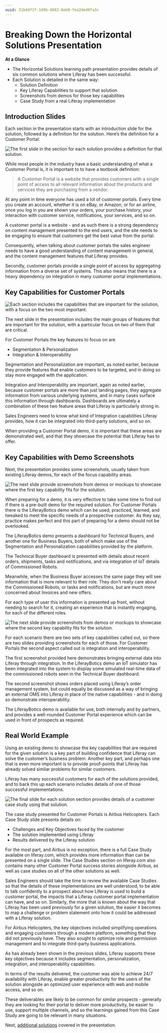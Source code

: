 ```yaml
---
uuid: 31b4df1f-149b-4882-8eb0-fea2ded0fa3c
---
```


# Breaking Down the Horizontal Solutions Presentation

**At a Glance**

* The Horizontal Solutions learning path presentation provides details of six common solutions where Liferay has been successful.
* Each Solution is detailed in the same way:
  * Solution Definition
  * Key Liferay Capabilities to support that solution
  * Screenshots from demos for those key capabilities
  * Case Study from a real Liferay implementation

## Introduction Slides

Each section in the presentation starts with an introduction slide for the solution, followed by a definition for the solution. Here’s the definition for a Customer Portal:

![The first slide in the section for each solution provides a definition for that solution.](./presentation-breakdown/images/01.png)

While most people in the industry have a basic understanding of what a Customer Portal is, it is important to to have a textbook definition:

> A Customer Portal is a website that provides customers with a single point of access to all relevant information about the products and services they are purchasing from a vendor.

At any point in time everyone has used a lot of customer portals. Every time you create an account, whether it is on eBay, or Amazon, or for an airline, once you log in you are shown your orders, your purchase history, your interaction with customer service, notifications, your services, and so on.

A customer portal is a website - and as such there is a strong dependency on content management presented to the end users, and the site needs to be engaging to ensure that customers get the best value from the portal.

Consequently, when talking about customer portals the sales engineer needs to have a good understanding of content management in general, and the content management features that Liferay provides.

Secondly, customer portals provide a single point of access by aggregating information from a diverse set of systems. This also means that there is a heavy dependency on integration in many customer portal implementations.

## Key Capabilities for Customer Portals

![Each section includes the capabilities that are important for the solution, with a focus on the two most important.](./presentation-breakdown/images/02.png)

The next slide in the presentation includes the main groups of features that are important for the solution, with a particular focus on two of them that are critical.

For Customer Portals the key features to focus on are

* Segmentation & Personalization
* Integration & Interoperability

Segmentation and Personalization are important, as noted earlier, because they provide features that enable customers to be targeted, and in doing so stay more engaged with the application.

Integration and Interoperability are important, again as noted earlier, because customer portals are more than just landing pages, they aggregate information from various underlying systems, and in many cases surface this information through dashboards. Dashboards are ultimately a combination of these two feature areas that Liferay is particularly strong in.

Sales Engineers need to know what kind of Integration capabilities Liferay provides, how it can be integrated into third-party solutions, and so on.

When providing a Customer Portal demo, it is important that these areas are demonstrated well, and that they showcase the potential that Liferay has to offer.

## Key Capabilities with Demo Screenshots

Next, the presentation provides some screenshots, usually taken from existing Liferay demos, for each of the focus capability areas.

![The next slide provide screenshots from demos or mockups to showcase where the first key capability fits for the solution.](./presentation-breakdown/images/03.png)

When preparing for a demo, it is very effective to take some time to find out if there is a pre-built demo for the required solution. For Customer Portals there is the LiferayBotics demo which can be used, practiced, learned, and tweaked to meet the specific needs of a prospective customer. As they say, practice makes perfect and this part of preparing for a demo should not be overlooked.

The LiferayBotics demo presents a dashboard for Technical Buyers, and another one for Business Buyers, both of which make use of the Segmentation and Personalization capabilities provided by the platform.

The Technical Buyer dashboard is presented with details about recent orders, shipments, tasks and notifications, and via integration of IoT details of Commissioned Robots.

Meanwhile, when the Business Buyer accesses the same page they will see information that is more relevant to their role. They don’t really care about the Commissioned Robots, or tasks and notifications, but are much more concerned about Invoices and new offers.

For each type of user this information is presented up front, without needing to search for it, creating an experience that is instantly engaging, for each of the different roles.

![The next slide provide screenshots from demos or mockups to showcase where the second key capability fits for the solution.](./presentation-breakdown/images/04.png)

For each scenario there are two sets of key capabilities called out, so there are two slides providing screenshots for each of those. For Customer Portals the second aspect called out is integration and interoperability.

The first screenshot provided here demonstrates bringing external data into Liferay through integration. In the LiferayBotics demo an IoT simulator has been integrated into the system to display some simulated real-time data of the commissioned robots seen in the Technical Buyer dashboard.

The second screenshot shows orders placed using Liferay’s order management system, but could equally be discussed as a way of bringing an external OMS into Liferay in place of the native capabilities - and in doing so demonstrate interoperability.

The LiferayBotics demo is available for use, both internally and by partners, and provides a well-rounded Customer Portal experience which can be used in front of prospects as required.

## Real World Example

Using an existing demo to showcase the key capabilities that are required for the given solution is a key part of building confidence that Liferay can solve the customer’s business problem. Another key part, and perhaps one that is even more important is to provide proof-points that Liferay has already solved similar problems for similar customers.

Liferay has many successful customers for each of the solutions provided, and to back this up each scenario includes details of one of those successful implementations.

![The final slide for each solution section provides details of a customer case study using that solution.](./presentation-breakdown/images/05.png)

The case study presented for Customer Portals is Airbus Helicopters. Each Case Study slide presents details on:

* Challenges and Key Objectives faced by the customer
* The solution implemented using Liferay
* Results delivered by the Liferay solution

For the most part, and Airbus is no exception, there is a full Case Study available on liferay.com, which provides more information than can be presented on a single slide. The Case Studies section on liferay.com also contains many other Customer Portal success stories alongside Airbus, as well as case studies on all of the other solutions as well.

Sales Engineers should take the time to review the available Case Studies so that the details of these implementations are well understood, to be able to talk confidently to a prospect about how Liferay is used to build a customer portal, the impacts that a Liferay customer portal implementation can have, and so on. Similarly, the more that is known about the way that Liferay has been used previously for a given solution, the easier it becomes to map a challenge or problem statement onto how it could be addressed with a Liferay solution.

For Airbus Helicopters, the key objectives included simplifying operations and engaging customers through a modern platform, something that they did not previously have. They also sought to optimize role and permission management and to integrate third-party business applications.

As has already been shown in the previous slides, Liferay supports these key objectives because it includes segmentation, personalization, integration, and interoperability capabilities.

In terms of the results delivered, the customer was able to achieve 24/7 availability with Liferay, enable greater productivity for the users of the solution alongside an optimized user experience with web and mobile access, and so on.

These deliverables are likely to be common for similar prospects - generally they are looking for their portal to deliver more productivity, be easier to use, support multiple channels, and so the learnings gained from this Case Study are going to be relevant in many situations.

Next, [additional solutions](./additional-solutions.md) covered in the presentation.
